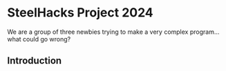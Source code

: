 # SteelHacks Project 2024

We are a group of three newbies trying to make a very complex program... what could go wrong?

## Introduction

